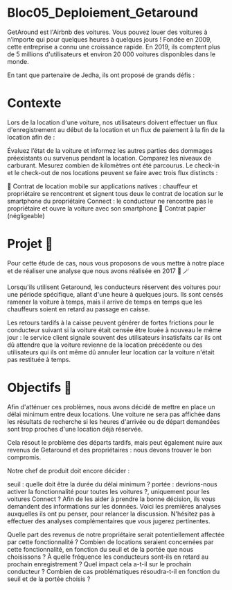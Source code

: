 # Bloc05_Deploiement_Getaround

GetAround est l'Airbnb des voitures. Vous pouvez louer des voitures à n’importe qui pour quelques heures à quelques jours ! Fondée en 2009, cette entreprise a connu une croissance rapide. En 2019, ils comptent plus de 5 millions d'utilisateurs et environ 20 000 voitures disponibles dans le monde.

En tant que partenaire de Jedha, ils ont proposé de grands défis :

# Contexte

Lors de la location d'une voiture, nos utilisateurs doivent effectuer un flux d'enregistrement au début de la location et un flux de paiement à la fin de la location afin de :

Évaluez l’état de la voiture et informez les autres parties des dommages préexistants ou survenus pendant la location. Comparez les niveaux de carburant. Mesurez combien de kilomètres ont été parcourus. Le check-in et le check-out de nos locations peuvent se faire avec trois flux distincts :

📱 Contrat de location mobile sur applications natives : chauffeur et propriétaire se rencontrent et signent tous deux le contrat de location sur le smartphone du propriétaire Connect : le conducteur ne rencontre pas le propriétaire et ouvre la voiture avec son smartphone 📝 Contrat papier (négligeable)

# Projet 🚧

Pour cette étude de cas, nous vous proposons de vous mettre à notre place et de réaliser une analyse que nous avons réalisée en 2017 🔮 🪄

Lorsqu'ils utilisent Getaround, les conducteurs réservent des voitures pour une période spécifique, allant d'une heure à quelques jours. Ils sont censés ramener la voiture à temps, mais il arrive de temps en temps que les chauffeurs soient en retard au passage en caisse.

Les retours tardifs à la caisse peuvent générer de fortes frictions pour le conducteur suivant si la voiture était censée être louée à nouveau le même jour : le service client signale souvent des utilisateurs insatisfaits car ils ont dû attendre que la voiture revienne de la location précédente ou des utilisateurs qui ils ont même dû annuler leur location car la voiture n'était pas restituée à temps.

# Objectifs 🎯

Afin d'atténuer ces problèmes, nous avons décidé de mettre en place un délai minimum entre deux locations. Une voiture ne sera pas affichée dans les résultats de recherche si les heures d'arrivée ou de départ demandées sont trop proches d'une location déjà réservée.

Cela résout le problème des départs tardifs, mais peut également nuire aux revenus de Getaround et des propriétaires : nous devons trouver le bon compromis.

Notre chef de produit doit encore décider :

seuil : quelle doit être la durée du délai minimum ? portée : devrions-nous activer la fonctionnalité pour toutes les voitures ?, uniquement pour les voitures Connect ? Afin de les aider à prendre la bonne décision, ils vous demandent des informations sur les données. Voici les premières analyses auxquelles ils ont pu penser, pour relancer la discussion. N'hésitez pas à effectuer des analyses complémentaires que vous jugerez pertinentes.

Quelle part des revenus de notre propriétaire serait potentiellement affectée par cette fonctionnalité ? Combien de locations seraient concernées par cette fonctionnalité, en fonction du seuil et de la portée que nous choisissons ? À quelle fréquence les conducteurs sont-ils en retard au prochain enregistrement ? Quel impact cela a-t-il sur le prochain conducteur ? Combien de cas problématiques résoudra-t-il en fonction du seuil et de la portée choisis ?
